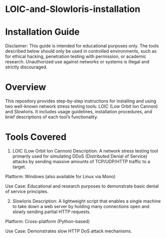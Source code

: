 # LOIC-and-Slowloris-installation

# Installation Guide
Disclaimer: This guide is intended for educational purposes only. The tools described below should only be used in controlled environments, such as for ethical hacking, penetration testing with permission, or academic research. Unauthorized use against networks or systems is illegal and strictly discouraged.

# Overview 
This repository provides step-by-step instructions for installing and using two well-known network stress testing tools: LOIC (Low Orbit Ion Cannon) and Slowloris. It includes usage guidelines, installation procedures, and brief descriptions of each tool’s functionality.

# Tools Covered
1. LOIC (Low Orbit Ion Cannon)
Description: A network stress testing tool primarily used for simulating DDoS (Distributed Denial of Service) attacks by sending massive amounts of TCP/UDP/HTTP traffic to a target.

Platform: Windows (also available for Linux via Mono)

Use Case: Educational and research purposes to demonstrate basic denial of service principles.

2. Slowloris
Description: A lightweight script that enables a single machine to take down a web server by holding many connections open and slowly sending partial HTTP requests.

Platform: Cross-platform (Python-based)

Use Case: Demonstrates slow HTTP DoS attack mechanisms.


